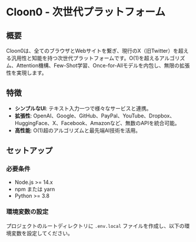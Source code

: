 # Cloon0 - 次世代プラットフォーム

## 概要

Cloon0は、全てのブラウザとWebサイトを繋ぎ、現行のX（旧Twitter）を超える汎用性と知能を持つ次世代プラットフォームです。O(1)を超えるアルゴリズム、Attention機構、Few-Shot学習、Once-for-Allモデルを内包し、無限の拡張性を実現します。

## 特徴

- **シンプルなUI**: テキスト入力一つで様々なサービスと連携。
- **拡張性**: OpenAI、Google、GitHub、PayPal、YouTube、Dropbox、HuggingFace、X、Facebook、Amazonなど、無数のAPIを統合可能。
- **高性能**: O(1)超のアルゴリズムと最先端AI技術を活用。

## セットアップ

### 必要条件

- Node.js >= 14.x
- npm または yarn
- Python >= 3.8

### 環境変数の設定

プロジェクトのルートディレクトリに `.env.local` ファイルを作成し、以下の環境変数を設定してください。

